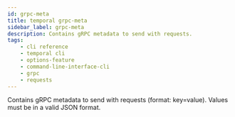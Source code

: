 ```yaml
---
id: grpc-meta
title: temporal grpc-meta
sidebar_label: grpc-meta
description: Contains gRPC metadata to send with requests.
tags: 
    - cli reference
    - temporal cli
    - options-feature
    - command-line-interface-cli
    - grpc
    - requests
---
```


Contains gRPC metadata to send with requests (format: key=value).
Values must be in a valid JSON format.
